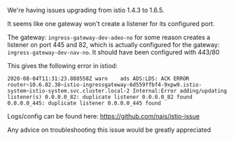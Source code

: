 We're having issues upgrading from istio 1.4.3 to 1.6.5.

It seems like one gateway won't create a listener for its configured port.

The gateway: `ingress-gateway-dev-adeo-no` for some reason creates a listener on port 445 and 82,
which is actually configured for the gateway: `ingress-gateway-dev-nav-no`. It should have been configured with 443/80

This gives the following error in istiod:
```
2020-08-04T11:31:23.888558Z	warn	ads	ADS:LDS: ACK ERROR router~10.6.82.38~istio-ingressgateway-6d559ffbf4-9xpw9.istio-system~istio-system.svc.cluster.local-2 Internal:Error adding/updating listener(s) 0.0.0.0_82: duplicate listener 0.0.0.0_82 found
0.0.0.0_445: duplicate listener 0.0.0.0_445 found
```

Logs/config can be found here: https://github.com/nais/istio-issue

Any advice on troubleshooting this issue would be greatly appreciated
